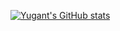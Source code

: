 [![Yugant's GitHub stats](https://github-readme-stats.vercel.app/api?username=yugantsingh&count_private=true&show_icons=true&theme=dracula)](https://github.com/anuraghazra/github-readme-stats)

